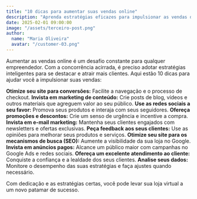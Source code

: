 ```yaml
---
title: "10 dicas para aumentar suas vendas online"
description: "Aprenda estratégias eficazes para impulsionar as vendas da sua loja virtual e alcançar mais clientes."
date: 2025-02-01 09:00:00
image: "/assets/terceiro-post.png"
author:
  name: "Maria Oliveira"
  avatar: "/customer-03.png"
---
```


Aumentar as vendas online é um desafio constante para qualquer empreendedor. Com a concorrência acirrada, é preciso adotar estratégias inteligentes para se destacar e atrair mais clientes. Aqui estão 10 dicas para ajudar você a impulsionar suas vendas:

**Otimize seu site para conversões:** Facilite a navegação e o processo de checkout.
**Invista em marketing de conteúdo:** Crie posts de blog, vídeos e outros materiais que agreguem valor ao seu público.
**Use as redes sociais a seu favor:** Promova seus produtos e interaja com seus seguidores.
**Ofereça promoções e descontos:** Crie um senso de urgência e incentive a compra.
**Invista em e-mail marketing:** Mantenha seus clientes engajados com newsletters e ofertas exclusivas.
**Peça feedback aos seus clientes:** Use as opiniões para melhorar seus produtos e serviços.
**Otimize seu site para os mecanismos de busca (SEO):** Aumente a visibilidade da sua loja no Google.
**Invista em anúncios pagos:** Alcance um público maior com campanhas no Google Ads e redes sociais.
**Ofereça um excelente atendimento ao cliente:** Conquiste a confiança e a lealdade dos seus clientes.
**Analise seus dados:** Monitore o desempenho das suas estratégias e faça ajustes quando necessário.

Com dedicação e as estratégias certas, você pode levar sua loja virtual a um novo patamar de sucesso.
